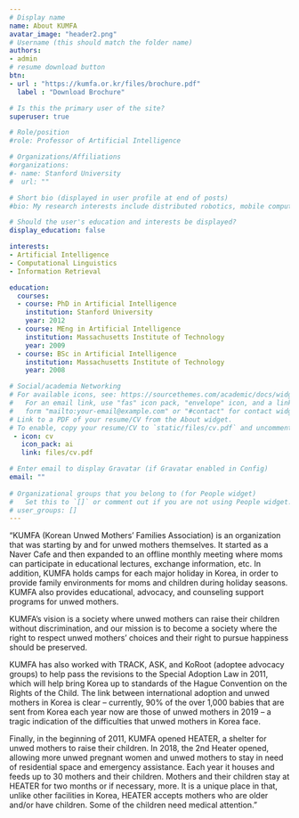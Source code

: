 ```yaml
---
# Display name
name: About KUMFA
avatar_image: "header2.png"
# Username (this should match the folder name)
authors:
- admin
# resume download button
btn:
- url : "https://kumfa.or.kr/files/brochure.pdf"
  label : "Download Brochure"

# Is this the primary user of the site?
superuser: true

# Role/position
#role: Professor of Artificial Intelligence

# Organizations/Affiliations
#organizations:
#- name: Stanford University
#  url: ""

# Short bio (displayed in user profile at end of posts)
#bio: My research interests include distributed robotics, mobile computing and programmable matter.

# Should the user's education and interests be displayed?
display_education: false

interests:
- Artificial Intelligence
- Computational Linguistics
- Information Retrieval

education:
  courses:
  - course: PhD in Artificial Intelligence
    institution: Stanford University
    year: 2012
  - course: MEng in Artificial Intelligence
    institution: Massachusetts Institute of Technology
    year: 2009
  - course: BSc in Artificial Intelligence
    institution: Massachusetts Institute of Technology
    year: 2008

# Social/academia Networking
# For available icons, see: https://sourcethemes.com/academic/docs/widgets/#icons
#   For an email link, use "fas" icon pack, "envelope" icon, and a link in the
#   form "mailto:your-email@example.com" or "#contact" for contact widget.
# Link to a PDF of your resume/CV from the About widget.
# To enable, copy your resume/CV to `static/files/cv.pdf` and uncomment the lines below.  
 - icon: cv
   icon_pack: ai
   link: files/cv.pdf

# Enter email to display Gravatar (if Gravatar enabled in Config)
email: ""
  
# Organizational groups that you belong to (for People widget)
#   Set this to `[]` or comment out if you are not using People widget.  
# user_groups: []
---
```



“KUMFA (Korean Unwed Mothers’ Families Association) is an organization that was starting by and for unwed mothers themselves. It started as a Naver Cafe and then expanded to an offline monthly meeting where moms can participate in educational lectures, exchange information, etc. In addition, KUMFA holds camps for each major holiday in Korea, in order to provide family environments for moms and children during holiday seasons. KUMFA also provides educational, advocacy, and counseling support programs for unwed mothers.

KUMFA’s vision is a society where unwed mothers can raise their children without discrimination, and our mission is to become a society where the right to respect unwed mothers’ choices and their right to pursue happiness should be preserved.

KUMFA has also worked with TRACK, ASK, and KoRoot (adoptee advocacy groups) to help pass the revisions to the Special Adoption Law in 2011, which will help bring Korea up to standards of the Hague Convention on the Rights of the Child. The link between international adoption and unwed mothers in Korea is clear – currently, 90% of the over 1,000 babies that are sent from Korea each year now are those of unwed mothers in 2019 – a tragic indication of the difficulties that unwed mothers in Korea face.

Finally, in the beginning of 2011, KUMFA opened HEATER, a shelter for unwed mothers to raise their children. In 2018, the 2nd Heater opened, allowing more unwed pregnant women and unwed mothers to stay in need of residential space and emergency assistance. Each year it houses and feeds up to 30 mothers and their children. Mothers and their children stay at HEATER for two months or if necessary, more. It is a unique place in that, unlike other facilities in Korea, HEATER accepts mothers who are older and/or have children. Some of the children need medical attention.”
